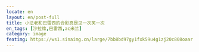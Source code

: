 ```yaml
---
locate: en
layout: en/post-full
title: 小法老和巴雷西的合影真是见一次笑一次
en_tags: [沙拉维,巴雷西,ac米兰]
category: image
featimg: https://ws1.sinaimg.cn/large/7bb8bd97gy1fxk59u4g1zj20c808oaar.jpg
---
```

